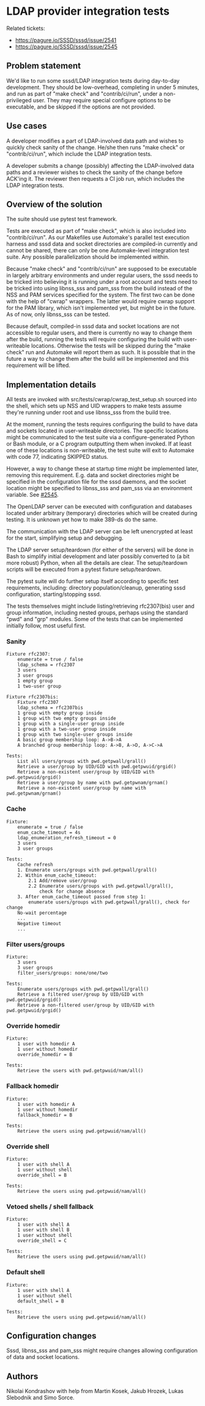 # LDAP provider integration tests

Related tickets:

  - https://pagure.io/SSSD/sssd/issue/2541
  - https://pagure.io/SSSD/sssd/issue/2545

## Problem statement

We'd like to run some sssd/LDAP integration tests during day-to-day development. They should be low-overhead, completing in under 5 minutes, and run as part of "make check" and "contrib/ci/run", under a non-privileged user. They may require special configure options to be executable, and be skipped if the options are not provided.

## Use cases

A developer modifies a part of LDAP-involved data path and wishes to quickly check sanity of the change. He/she then runs "make check" or "contrib/ci/run", which include the LDAP integration tests.

A developer submits a change (possibly) affecting the LDAP-involved data paths and a reviewer wishes to check the sanity of the change before ACK'ing it. The reviewer then requests a CI job run, which includes the LDAP integration tests.

## Overview of the solution

The suite should use pytest test framework.

Tests are executed as part of "make check", which is also included into "contrib/ci/run". As our Makefiles use Automake's parallel test execution harness and sssd data and socket directories are compiled-in currently and cannot be shared, there can only be one Automake-level integration test suite. Any possible parallelization should be implemented within.

Because "make check" and "contrib/ci/run" are supposed to be executable in largely arbitrary environments and under regular users, the sssd needs to be tricked into believing it is running under a root account and tests need to be tricked into using libnss_sss and pam_sss from the build instead of the NSS and PAM services specified for the system. The first two can be done with the help of "cwrap" wrappers. The latter would require cwrap support for the PAM library, which isn't implemented yet, but might be in the future. As of now, only libnss_sss can be tested.

Because default, compiled-in sssd data and socket locations are not accessible to regular users, and there is currently no way to change them after the build, running the tests will require configuring the build with user-writeable locations. Otherwise the tests will be skipped during the "make check" run and Automake will report them as such. It is possible that in the future a way to change them after the build will be implemented and this requirement will be lifted.

## Implementation details

All tests are invoked with src/tests/cwrap/cwrap_test_setup.sh sourced into the shell, which sets up NSS and UID wrappers to make tests assume they're running under root and use libnss_sss from the build tree.

At the moment, running the tests requires configuring the build to have data and sockets located in user-writeable directories. The specific locations might be communicated to the test suite via a configure-generated Python or Bash module, or a C program outputting them when invoked. If at least one of these locations is non-writeable, the test suite will exit to Automake with code 77, indicating SKIPPED status.

However, a way to change these at startup time might be implemented later, removing this requirement. E.g. data and socket directories might be specified in the configuration file for the sssd daemons, and the socket location might be specified to libnss_sss and pam_sss via an environment variable. See [\#2545](https://pagure.io/SSSD/sssd/issue/2545).

The OpenLDAP server can be executed with configuration and databases located under arbitrary (temporary) directories which will be created during testing. It is unknown yet how to make 389-ds do the same.

The communication with the LDAP server can be left unencrypted at least for the start, simplifying setup and debugging.

The LDAP server setup/teardown (for either of the servers) will be done in Bash to simplify initial development and later possibly converted to (a bit more robust) Python, when all the details are clear. The setup/teardown scripts will be executed from a pytest fixture setup/teardown.

The pytest suite will do further setup itself according to specific test requirements, including: directory population/cleanup, generating sssd configuration, starting/stopping sssd.

The tests themselves might include listing/retrieving rfc2307(bis) user and group information, including nested groups, perhaps using the standard "pwd" and "grp" modules. Some of the tests that can be implemented initially follow, most useful first.

### Sanity

```
Fixture rfc2307:
    enumerate = true / false
    ldap_schema = rfc2307
    3 users
    3 user groups
    1 empty group
    1 two-user group

Fixture rfc2307bis:
    Fixture rfc2307
    ldap_schema = rfc2307bis
    1 group with empty group inside
    1 group with two empty groups inside
    1 group with a single-user group inside
    1 group with a two-user group inside
    1 group with two single-user groups inside
    A basic group membership loop: A->B->A
    A branched group membership loop: A->B, A->D, A->C->A

Tests:
    List all users/groups with pwd.getpwall/grall()
    Retrieve a user/group by UID/GID with pwd.getpwuid/grgid()
    Retrieve a non-existent user/group by UID/GID with pwd.getpwuid/grgid()
    Retrieve a user/group by name with pwd.getpwnam/grnam()
    Retrieve a non-existent user/group by name with pwd.getpwnam/grnam()
```

### Cache

```
Fixture:
    enumerate = true / false
    enum_cache_timeout = 4s
    ldap_enumeration_refresh_timeout = 0
    3 users
    3 user groups

Tests:
    Cache refresh
    1. Enumerate users/groups with pwd.getpwall/grall()
    2. Within enum_cache_timeout:
        2.1 Add/remove user/group
        2.2 Enumerate users/groups with pwd.getpwall/grall(),
            check for change absence
    3. After enum_cache_timeout passed from step 1:
        enumerate users/groups with pwd.getpwall/grall(), check for change
    No-wait percentage
    ...
    Negative timeout
    ...
```

### Filter users/groups

```
Fixture:
    3 users
    3 user groups
    filter_users/groups: none/one/two

Tests:
    Enumerate users/groups with pwd.getpwall/grall()
    Retrieve a filtered user/group by UID/GID with pwd.getpwuid/grgid()
    Retrieve a non-filtered user/group by UID/GID with pwd.getpwuid/grgid()
```

### Override homedir

```
Fixture:
    1 user with homedir A
    1 user without homedir
    override_homedir = B

Tests:
    Retrieve the users with pwd.getpwuid/nam/all()
```

### Fallback homedir

```
Fixture:
    1 user with homedir A
    1 user without homedir
    fallback_homedir = B

Tests:
    Retrieve the users using pwd.getpwuid/nam/all()
```

### Override shell

```
Fixture:
    1 user with shell A
    1 user without shell
    override_shell = B

Tests:
    Retrieve the users using pwd.getpwuid/nam/all()
```

### Vetoed shells / shell fallback

```
Fixture:
    1 user with shell A
    1 user with shell B
    1 user without shell
    override_shell = C

Tests:
    Retrieve the users using pwd.getpwuid/nam/all()
```

### Default shell

```
Fixture:
    1 user with shell A
    1 user without shell
    default_shell = B

Tests:
    Retrieve the users using pwd.getpwuid/nam/all()
```

## Configuration changes

Sssd, libnss_sss and pam_sss might require changes allowing configuration of data and socket locations.

## Authors

Nikolai Kondrashov with help from Martin Kosek, Jakub Hrozek, Lukas Slebodnik and Simo Sorce.
